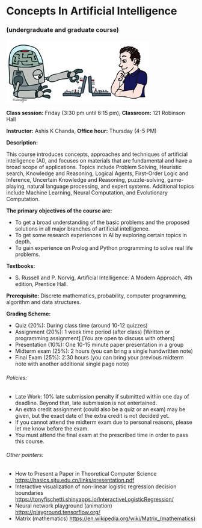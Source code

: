 # Concepts In Artificial Intelligence 
### (undergraduate and graduate course)

![Test Image 1](https://github.com/ashischanda/CS_07550_AI/blob/main/00_images/logo.png)

**Class session:** Friday (3:30 pm until 6:15 pm), 
**Classroom:**	   121 Robinson Hall

**Instructor:**   Ashis K Chanda, 
**Office hour:**	Thursday (4-5 PM)

**Description:**

This course introduces concepts, approaches and techniques of artificial intelligence (AI), and focuses on materials that are fundamental and have a broad scope of applications. Topics include Problem Solving, Heuristic search, Knowledge and Reasoning, Logical Agents, First-Order Logic and Inference, Uncertain Knowledge and Reasoning, puzzle-solving, game-playing, natural language processing, and expert systems. Additional topics include Machine Learning, Neural Computation, and Evolutionary Computation.

**The primary objectives of the course are:**
 * To get a broad understanding of the basic problems and the proposed solutions in all major branches of artificial intelligence.
 * To get some research experiences in AI by exploring certain topics in depth.
 * To gain experience on Prolog and Python programming to solve real life problems. 

**Textbooks:**
 * S. Russell and P. Norvig, Artificial Intelligence: A Modern Approach, 4th edition, Prentice Hall.

**Prerequisite:**
Discrete mathematics, probability, computer programming, algorithm and data structures.


**Grading Scheme:**
 * Quiz (20%): During class time (around 10-12 quizzes)
 * Assignment (20%): 1 week time period (after class) [Written or programming assignment] [You are open to discuss with others]
 * Presentation (10%): One 10-15 minute paper presentation in a group
 * Midterm exam (25%): 2 hours (you can bring a single handwritten note)
 * Final Exam (25%):  2:30 hours (you can bring your previous midterm note with another additional single page note)

###### Policies:
 * Late Work: 10% late submission penalty if submitted within one day of deadline. Beyond that, late submission is not entertained.
 * An extra credit assignment (could also be a quiz or an exam) may be given, but the exact date of the extra credit is not decided yet.
 * If you cannot attend the midterm exam due to personal reasons, please let me know before the exam.
 * You must attend the final exam at the prescribed time in order to pass this course.

###### Other pointers:
 * How to Present a Paper in Theoretical Computer Science
https://basics.sjtu.edu.cn/links/presentation.pdf 
 * Interactive visualization of non-linear logistic regression decision boundaries
https://tonyfischetti.shinyapps.io/InteractiveLogisticRegression/
 * Neural network playground (animation)
https://playground.tensorflow.org/
 * Matrix (mathematics) 
https://en.wikipedia.org/wiki/Matrix_(mathematics)
